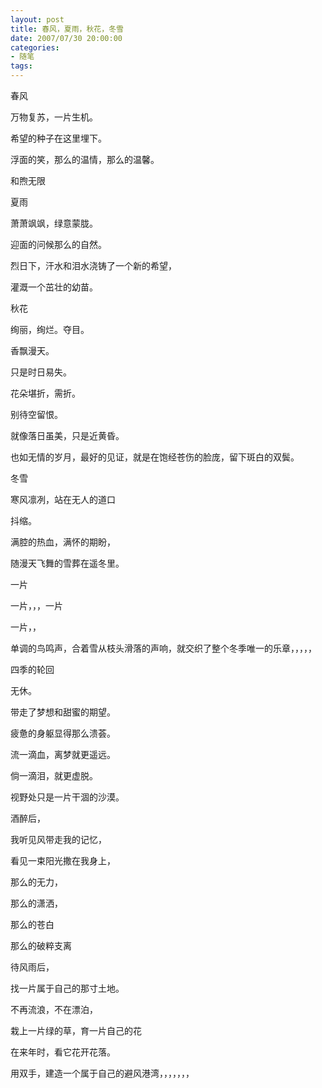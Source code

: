 ```yaml
---
layout: post
title: 春风，夏雨，秋花，冬雪
date: 2007/07/30 20:00:00
categories: 
- 随笔
tags: 
---
```


春风

万物复苏，一片生机。

希望的种子在这里埋下。

浮面的笑，那么的温情，那么的温馨。

和煦无限

夏雨

萧萧飒飒，绿意蒙胧。

迎面的问候那么的自然。

烈日下，汗水和泪水浇铸了一个新的希望，

灌溉一个茁壮的幼苗。

秋花

绚丽，绚烂。夺目。

香飘漫天。

只是时日易失。

花朵堪折，需折。

别待空留恨。

就像落日虽美，只是近黄昏。

也如无情的岁月，最好的见证，就是在饱经苍伤的脸庞，留下斑白的双鬓。

冬雪

寒风凛冽，站在无人的道口

抖缩。

满腔的热血，满怀的期盼，

随漫天飞舞的雪葬在遥冬里。

一片

一片，，，一片

一片，，

单调的鸟鸣声，合着雪从枝头滑落的声响，就交织了整个冬季唯一的乐章，，，，，

四季的轮回

无休。

带走了梦想和甜蜜的期望。

疲惫的身躯显得那么溃荟。

流一滴血，离梦就更遥远。

倘一滴泪，就更虚脱。

视野处只是一片干涸的沙漠。

酒醉后，

我听见风带走我的记忆，

看见一束阳光撒在我身上，

那么的无力，

那么的潇洒，

那么的苍白

那么的破粹支离

待风雨后，

找一片属于自己的那寸土地。

不再流浪，不在漂泊，

栽上一片绿的草，育一片自己的花

在来年时，看它花开花落。

用双手，建造一个属于自己的避风港湾，，，，，，，
